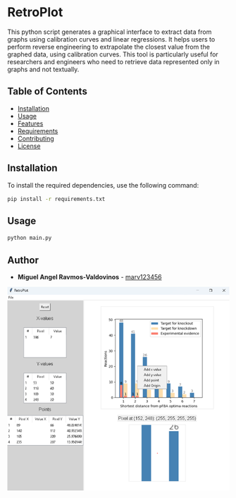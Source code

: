 # RetroPlot

This python script generates a graphical interface to extract data from graphs using calibration curves and linear regressions. It helps users to perform reverse engineering to extrapolate the closest value from the graphed data, using calibration curves. This tool is particularly useful for researchers and engineers who need to retrieve data represented only in graphs and not textually.

## Table of Contents

- [Installation](#installation)
- [Usage](#usage)
- [Features](#features)
- [Requirements](#requirements)
- [Contributing](#contributing)
- [License](#license)

## Installation

To install the required dependencies, use the following command:

```bash
pip install -r requirements.txt
```

## Usage

```bash
python main.py
```

## Author
- **Miguel Angel Ravmos-Valdovinos** - [marv123456](https://github.com/marv123456)


![alt text](https://github.com/marv123456/RetroPlot/blob/main/img/sample.png?raw=true)
